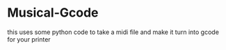 # Musical-Gcode
this uses some python code to take a midi file and make it turn into gcode for your printer

